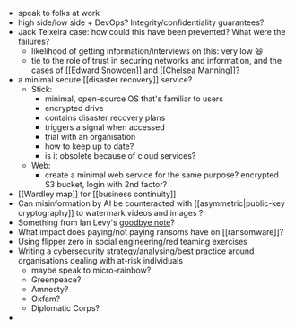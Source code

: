 - speak to folks at work
- high side/low side + DevOps? Integrity/confidentiality guarantees?
- Jack Teixeira case: how could this have been prevented? What were the failures?
	- likelihood of getting information/interviews on this: very low 😆
	- tie to the role of trust in securing networks and information, and the cases of [[Edward Snowden]] and [[Chelsea Manning]]?
- a minimal secure [[disaster recovery]] service?
	- Stick:
		- minimal, open-source OS that's familiar to users
		- encrypted drive
		- contains disaster recovery plans
		- triggers a signal when accessed
		- trial with an organisation
		- how to keep up to date?
		- is it obsolete because of cloud services?
	- Web:
		- create a minimal web service for the same purpose? encrypted S3 bucket, login with 2nd factor?
- [[Wardley map]] for [[business continuity]]
- Can misinformation by AI be counteracted with [[asymmetric|public-key cryptography]] to watermark videos and images ?
- Something from Ian Levy's [goodbye note](https://www.ncsc.gov.uk/blog-post/so-long-thanks-for-all-the-bits)?
- What impact does paying/not paying ransoms have on [[ransomware]]?
- Using flipper zero in social engineering/red teaming exercises
- Writing a cybersecurity strategy/analysing/best practice around organisations dealing with at-risk individuals
	- maybe speak to micro-rainbow?
	- Greenpeace?
	- Amnesty?
	- Oxfam?
	- Diplomatic Corps?
- 